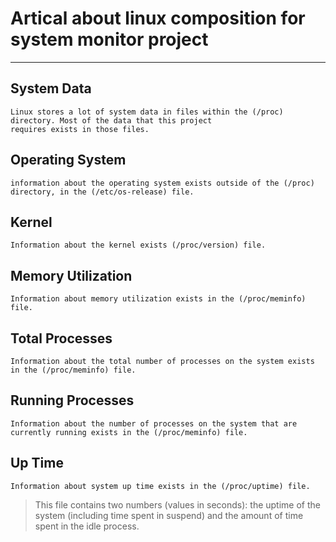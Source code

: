 # Artical about linux composition for system monitor project

--- 

## System Data
```
Linux stores a lot of system data in files within the (/proc) directory. Most of the data that this project 
requires exists in those files.
```
## Operating System

```
information about the operating system exists outside of the (/proc) directory, in the (/etc/os-release) file.
```
## Kernel

```
Information about the kernel exists (/proc/version) file.
```
  
## Memory Utilization
```
Information about memory utilization exists in the (/proc/meminfo) file.
```
## Total Processes
```
Information about the total number of processes on the system exists in the (/proc/meminfo) file.

```
## Running Processes
``` 
Information about the number of processes on the system that are currently running exists in the (/proc/meminfo) file.
```
## Up Time
```
Information about system up time exists in the (/proc/uptime) file.
```
> This file contains two numbers (values in seconds): the uptime of the system (including time spent in suspend) and the amount of time spent in the idle process.








